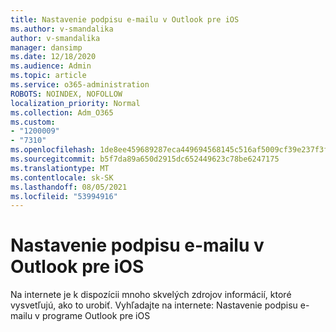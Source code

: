 ```yaml
---
title: Nastavenie podpisu e-mailu v Outlook pre iOS
ms.author: v-smandalika
author: v-smandalika
manager: dansimp
ms.date: 12/18/2020
ms.audience: Admin
ms.topic: article
ms.service: o365-administration
ROBOTS: NOINDEX, NOFOLLOW
localization_priority: Normal
ms.collection: Adm_O365
ms.custom:
- "1200009"
- "7310"
ms.openlocfilehash: 1de8ee459689287eca449694568145c516af5009cf39e237f3f82bdeb27403e5
ms.sourcegitcommit: b5f7da89a650d2915dc652449623c78be6247175
ms.translationtype: MT
ms.contentlocale: sk-SK
ms.lasthandoff: 08/05/2021
ms.locfileid: "53994916"
---
```

# <a name="set-up-an-email-signature-in-outlook-for-ios"></a>Nastavenie podpisu e-mailu v Outlook pre iOS

Na internete je k dispozícii mnoho skvelých zdrojov informácií, ktoré vysvetľujú, ako to urobiť. Vyhľadajte na internete: Nastavenie podpisu e-mailu v programe Outlook pre iOS